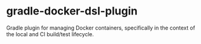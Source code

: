 # gradle-docker-dsl-plugin
Gradle plugin for managing Docker containers, specifically in the context of the local and CI build/test lifecycle.
